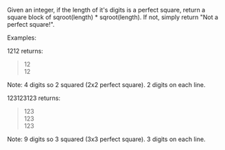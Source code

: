 Given an integer, if the length of it's digits is a perfect square, return a square block of sqroot(length) * sqroot(length). If not, simply return "Not a perfect square!".

Examples:

1212 returns:

>12<br>12  

Note: 4 digits so 2 squared (2x2 perfect square). 2 digits on each line.

123123123 returns: 
>123<br>123<br>123

Note: 9 digits so 3 squared (3x3 perfect square). 3 digits on each line.
